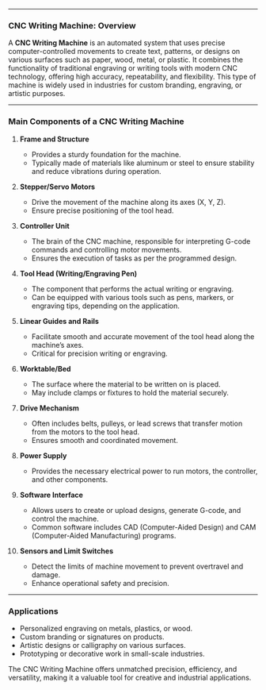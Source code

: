 

---

### **CNC Writing Machine: Overview**  
A **CNC Writing Machine** is an automated system that uses precise computer-controlled movements to create text, patterns, or designs on various surfaces such as paper, wood, metal, or plastic. It combines the functionality of traditional engraving or writing tools with modern CNC technology, offering high accuracy, repeatability, and flexibility. This type of machine is widely used in industries for custom branding, engraving, or artistic purposes.

---

### **Main Components of a CNC Writing Machine**  

1. **Frame and Structure**  
   - Provides a sturdy foundation for the machine.
   - Typically made of materials like aluminum or steel to ensure stability and reduce vibrations during operation.

2. **Stepper/Servo Motors**  
   - Drive the movement of the machine along its axes (X, Y, Z).
   - Ensure precise positioning of the tool head.

3. **Controller Unit**  
   - The brain of the CNC machine, responsible for interpreting G-code commands and controlling motor movements.
   - Ensures the execution of tasks as per the programmed design.

4. **Tool Head (Writing/Engraving Pen)**  
   - The component that performs the actual writing or engraving.
   - Can be equipped with various tools such as pens, markers, or engraving tips, depending on the application.

5. **Linear Guides and Rails**  
   - Facilitate smooth and accurate movement of the tool head along the machine’s axes.
   - Critical for precision writing or engraving.

6. **Worktable/Bed**  
   - The surface where the material to be written on is placed.
   - May include clamps or fixtures to hold the material securely.

7. **Drive Mechanism**  
   - Often includes belts, pulleys, or lead screws that transfer motion from the motors to the tool head.
   - Ensures smooth and coordinated movement.

8. **Power Supply**  
   - Provides the necessary electrical power to run motors, the controller, and other components.

9. **Software Interface**  
   - Allows users to create or upload designs, generate G-code, and control the machine.
   - Common software includes CAD (Computer-Aided Design) and CAM (Computer-Aided Manufacturing) programs.

10. **Sensors and Limit Switches**  
    - Detect the limits of machine movement to prevent overtravel and damage.
    - Enhance operational safety and precision.

---

### **Applications**  
- Personalized engraving on metals, plastics, or wood.
- Custom branding or signatures on products.
- Artistic designs or calligraphy on various surfaces.
- Prototyping or decorative work in small-scale industries.  

The CNC Writing Machine offers unmatched precision, efficiency, and versatility, making it a valuable tool for creative and industrial applications.

